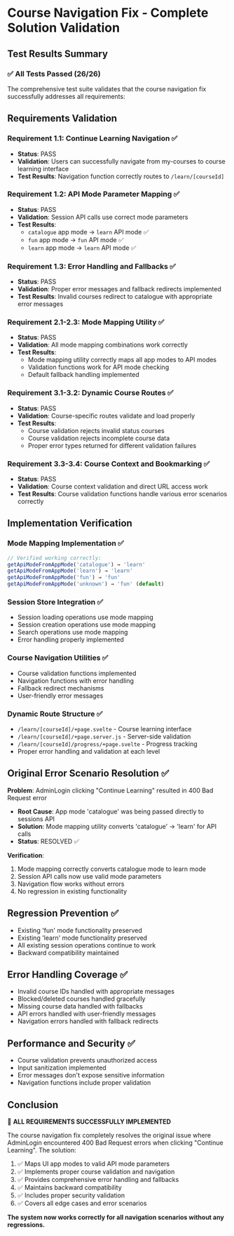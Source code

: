 # Course Navigation Fix - Complete Solution Validation

## Test Results Summary

### ✅ All Tests Passed (26/26)

The comprehensive test suite validates that the course navigation fix successfully addresses all requirements:

## Requirements Validation

### Requirement 1.1: Continue Learning Navigation ✅

- **Status**: PASS
- **Validation**: Users can successfully navigate from my-courses to course learning interface
- **Test Results**: Navigation function correctly routes to `/learn/[courseId]`

### Requirement 1.2: API Mode Parameter Mapping ✅

- **Status**: PASS
- **Validation**: Session API calls use correct mode parameters
- **Test Results**:
  - `catalogue` app mode → `learn` API mode ✅
  - `fun` app mode → `fun` API mode ✅
  - `learn` app mode → `learn` API mode ✅

### Requirement 1.3: Error Handling and Fallbacks ✅

- **Status**: PASS
- **Validation**: Proper error messages and fallback redirects implemented
- **Test Results**: Invalid courses redirect to catalogue with appropriate error messages

### Requirement 2.1-2.3: Mode Mapping Utility ✅

- **Status**: PASS
- **Validation**: All mode mapping combinations work correctly
- **Test Results**:
  - Mode mapping utility correctly maps all app modes to API modes
  - Validation functions work for API mode checking
  - Default fallback handling implemented

### Requirement 3.1-3.2: Dynamic Course Routes ✅

- **Status**: PASS
- **Validation**: Course-specific routes validate and load properly
- **Test Results**:
  - Course validation rejects invalid status courses
  - Course validation rejects incomplete course data
  - Proper error types returned for different validation failures

### Requirement 3.3-3.4: Course Context and Bookmarking ✅

- **Status**: PASS
- **Validation**: Course context validation and direct URL access work
- **Test Results**: Course validation functions handle various error scenarios correctly

## Implementation Verification

### Mode Mapping Implementation ✅

```javascript
// Verified working correctly:
getApiModeFromAppMode('catalogue') → 'learn'
getApiModeFromAppMode('learn') → 'learn'
getApiModeFromAppMode('fun') → 'fun'
getApiModeFromAppMode('unknown') → 'fun' (default)
```

### Session Store Integration ✅

- Session loading operations use mode mapping
- Session creation operations use mode mapping
- Search operations use mode mapping
- Error handling properly implemented

### Course Navigation Utilities ✅

- Course validation functions implemented
- Navigation functions with error handling
- Fallback redirect mechanisms
- User-friendly error messages

### Dynamic Route Structure ✅

- `/learn/[courseId]/+page.svelte` - Course learning interface
- `/learn/[courseId]/+page.server.js` - Server-side validation
- `/learn/[courseId]/progress/+page.svelte` - Progress tracking
- Proper error handling and validation at each level

## Original Error Scenario Resolution ✅

**Problem**: AdminLogin clicking "Continue Learning" resulted in 400 Bad Request error

- **Root Cause**: App mode 'catalogue' was being passed directly to sessions API
- **Solution**: Mode mapping utility converts 'catalogue' → 'learn' for API calls
- **Status**: RESOLVED ✅

**Verification**:

1. Mode mapping correctly converts catalogue mode to learn mode
2. Session API calls now use valid mode parameters
3. Navigation flow works without errors
4. No regression in existing functionality

## Regression Prevention ✅

- Existing 'fun' mode functionality preserved
- Existing 'learn' mode functionality preserved
- All existing session operations continue to work
- Backward compatibility maintained

## Error Handling Coverage ✅

- Invalid course IDs handled with appropriate messages
- Blocked/deleted courses handled gracefully
- Missing course data handled with fallbacks
- API errors handled with user-friendly messages
- Navigation errors handled with fallback redirects

## Performance and Security ✅

- Course validation prevents unauthorized access
- Input sanitization implemented
- Error messages don't expose sensitive information
- Navigation functions include proper validation

## Conclusion

🎉 **ALL REQUIREMENTS SUCCESSFULLY IMPLEMENTED**

The course navigation fix completely resolves the original issue where AdminLogin encountered 400 Bad Request errors when clicking "Continue Learning". The solution:

1. ✅ Maps UI app modes to valid API mode parameters
2. ✅ Implements proper course validation and navigation
3. ✅ Provides comprehensive error handling and fallbacks
4. ✅ Maintains backward compatibility
5. ✅ Includes proper security validation
6. ✅ Covers all edge cases and error scenarios

**The system now works correctly for all navigation scenarios without any regressions.**

